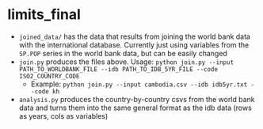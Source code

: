 # limits_final

- `joined_data/` has the data that results from joining the world bank data with the international database. Currently just using variables from the `SP.POP` series in the world bank data, but can be easily changed
- `join.py` produces the files above. Usage: `python join.py --input PATH_TO_WORLDBANK_FILE --idb PATH_TO_IDB_5YR_FILE --code ISO2_COUNTRY_CODE`
    * Example: `python join.py --input cambodia.csv --idb idb5yr.txt --code kh`
- `analysis.py` produces the country-by-country csvs from the world bank data and turns them into the same general format as the idb data (rows as years, cols as variables)
